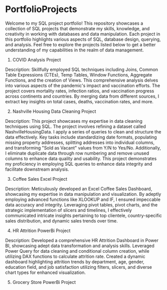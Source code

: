 # PortfolioProjects

Welcome to my SQL project portfolio! This repository showcases a collection of SQL projects that demonstrate my skills, knowledge, and creativity in working with databases and data manipulation. Each project in this portfolio highlights various aspects of SQL, database design, querying, and analysis. Feel free to explore the projects listed below to get a better understanding of my capabilities in the realm of data management.

1. COVID Analysis Project

Description: Skillfully employed SQL techniques including Joins, Common Table Expressions (CTEs), Temp Tables, Window Functions, Aggregate Functions, and the          creation of Views. This comprehensive analysis delves into various aspects of the pandemic's impact and vaccination efforts. The project covers mortality rates,       infection ratios, and vaccination progress across continents and countries. By merging data from different sources, I extract key insights on total cases, deaths,     vaccination rates, and more. 

2. Nashville Housing Data Cleaning Project

Description: This project showcases my expertise in data cleaning techniques using SQL. The project involves refining a dataset called NashvilleHousingData. I apply a series of queries to clean and structure the data effectively. Key tasks include standardizing date formats, populating missing property addresses, splitting addresses into individual columns, and transforming "Sold as Vacant" values from Y/N to Yes/No. Additionally, I eliminate duplicate data through row numbering and remove unused columns to enhance data quality and usability. This project demonstrates my proficiency in employing SQL queries to enhance data integrity and facilitate downstream analysis.

3. Coffee Sales Excel Project

Description: Meticulously developed an Excel Coffee Sales Dashboard, showcasing my expertise in data manipulation and visualization. By adeptly employing advanced functions like XLOOKUP and IF, I ensured impeccable data accuracy and integrity. Leveraging pivot tables, pivot charts, and the strategic implementation of slicers and timelines, I effectively communicated intricate insights pertaining to top clientele, country-specific sales distribution, and dynamic sales trends over time.

4. HR Attrition PowerBi Project 

Description: Developed a comprehensive HR Attrition Dashboard in Power BI, showcasing adept data transformation and analysis skills. Leveraged Power Query for data cleaning and conditional column creation, while utilizing DAX functions to calculate attrition rate. Created a dynamic dashboard highlighting attrition trends by department, age, gender, education field, and job satisfaction utilizing filters, slicers, and diverse chart types for enhanced visualization.

5. Grocery Store PowerBi Project  
